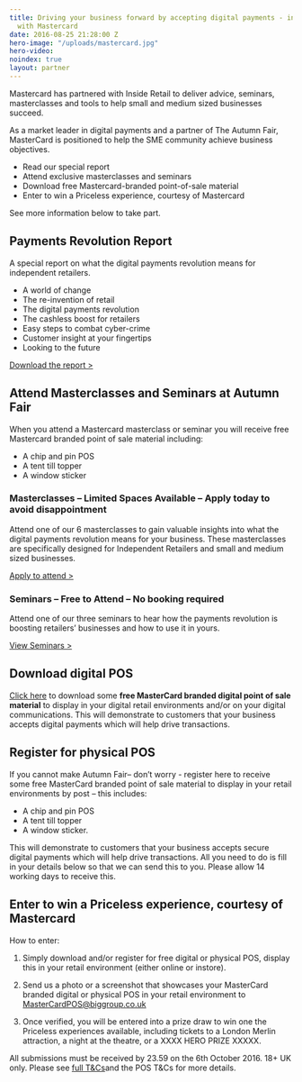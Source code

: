```yaml
---
title: Driving your business forward by accepting digital payments - in association
  with Mastercard
date: 2016-08-25 21:28:00 Z
hero-image: "/uploads/mastercard.jpg"
hero-video: 
noindex: true
layout: partner
---
```


Mastercard has partnered with Inside Retail to deliver advice, seminars, masterclasses and tools to help small and medium sized businesses succeed.

As a market leader in digital payments and a partner of The Autumn Fair, MasterCard is positioned to help the SME community achieve business objectives.

   * Read our special report
   * Attend exclusive masterclasses and seminars 
   * Download free Mastercard-branded point-of-sale material
   * Enter to win a Priceless experience, courtesy of Mastercard

   See more information below to take part.

## Payments Revolution Report

A special report on what the digital payments revolution means for independent retailers.

* A world of change
* The re-invention of retail
* The digital payments revolution
* The cashless boost for retailers
* Easy steps to combat cyber-crime
* Customer insight at your fingertips
* Looking to the future

[Download the report >](www.autumnfair.com/Content/Mastercard-Masterclasses)

## Attend Masterclasses and Seminars at Autumn Fair

When you attend a Mastercard masterclass or seminar you will receive free Mastercard branded point of sale material including:

* A chip and pin POS
* A tent till topper
* A window sticker

### Masterclasses – Limited Spaces Available – Apply today to avoid disappointment

Attend one of our 6 masterclasses to gain valuable insights into what the digital payments revolution means for your business. These masterclasses are specifically designed for Independent Retailers and small and medium sized businesses.

[Apply to attend >](www.autumnfair.com/Content/Mastercard-Masterclasses)

### Seminars – Free to Attend – No booking required

Attend one of our three seminars to hear how the payments revolution is boosting retailers’ businesses and how to use it in yours. 

[View Seminars >](http://www.autumnfair.com/Content/Mastercard-Seminars)

## Download digital POS

[Click here](www.autumnfair.com/Content/Mastercard-Masterclasses) to download some **free MasterCard branded digital point of sale material** to display in your digital retail environments and/or on your digital communications. This will demonstrate to customers that your business accepts digital payments which will help drive transactions.


## Register for physical POS

If you cannot make Autumn Fair– don’t worry - register here to receive some free MasterCard branded point of sale material to display in your retail environments by post – this includes: 

* A chip and pin POS
* A tent till topper 
* A window sticker. 

This will demonstrate to customers that your business accepts secure digital payments which will help drive transactions. All you need to do is fill in your details below so that we can send this to you. Please allow 14 working days to receive this.

## Enter to win a Priceless experience, courtesy of Mastercard 

How to enter:

1. Simply download and/or register for free digital or physical POS, display this in your retail environment (either online or instore).

1. Send us a photo or a screenshot that showcases your MasterCard branded digital or physical POS in your retail environment to [MasterCardPOS@biggroup.co.uk](http://www.mastercardpos@biggroup.co.uk)

1. Once verified, you will be entered into a prize draw to win one the Priceless experiences available, including tickets to a London Merlin attraction, a night at the theatre, or a XXXX HERO PRIZE XXXXX. 

All submissions must be received by 23.59 on the 6th October 2016. 18+ UK only. Please see [full T&Cs](https://5773d42c0bf79d1b9f598394.preview.siteleaf.com/partner/terms-and-conditions/)and the POS T&Cs for more details.
